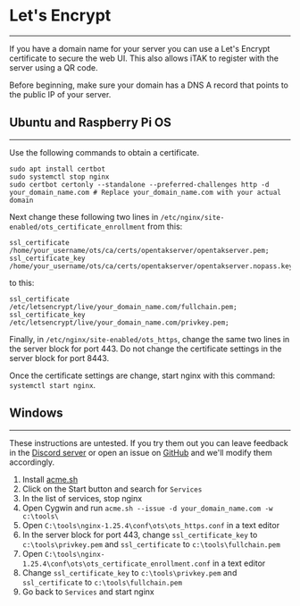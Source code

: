# Let's Encrypt

***

If you have a domain name for your server you can use a Let's Encrypt certificate to secure the web UI. This also
allows iTAK to register with the server using a QR code.

Before beginning, make sure your domain has a DNS A record that points to the public IP of your server. 

## Ubuntu and Raspberry Pi OS

***

Use the following commands to obtain a certificate.

```
sudo apt install certbot
sudo systemctl stop nginx
sudo certbot certonly --standalone --preferred-challenges http -d your_domain_name.com # Replace your_domain_name.com with your actual domain
```

Next change these following two lines in `/etc/nginx/site-enabled/ots_certificate_enrollment` from this:

```
ssl_certificate /home/your_username/ots/ca/certs/opentakserver/opentakserver.pem;
ssl_certificate_key /home/your_username/ots/ca/certs/opentakserver/opentakserver.nopass.key;
```

to this:

```
ssl_certificate /etc/letsencrypt/live/your_domain_name.com/fullchain.pem;
ssl_certificate_key /etc/letsencrypt/live/your_domain_name.com/privkey.pem;
```

Finally, in `/etc/nginx/site-enabled/ots_https`, change the same two lines in the server block for port 443. Do not change
the certificate settings in the server block for port 8443.

Once the certificate settings are change, start nginx with this command: `systemctl start nginx`.

## Windows

***

These instructions are untested. If you try them out you can leave feedback in the [Discord server](https://discord.gg/6uaVHjtfXN)
or open an issue on [GitHub](https://github.com/brian7704/OpenTAKServer-docs/issues) and we'll modify them accordingly.

1. Install [acme.sh](https://github.com/acmesh-official/acme.sh/wiki#4-how-to-run-on-windows-with-cygwin-or-git-bash)
2. Click on the Start button and search for `Services`
3. In the list of services, stop nginx
4. Open Cygwin and run `acme.sh --issue -d your_domain_name.com -w c:\tools\`
5. Open `C:\tools\nginx-1.25.4\conf\ots\ots_https.conf` in a text editor
6. In the server block for port 443, change `ssl_certificate_key` to `c:\tools\privkey.pem` and `ssl_certificate` to `c:\tools\fullchain.pem`
7. Open `C:\tools\nginx-1.25.4\conf\ots\ots_certificate_enrollment.conf` in a text editor
8. Change `ssl_certificate_key` to `c:\tools\privkey.pem` and `ssl_certificate` to `c:\tools\fullchain.pem`
9. Go back to `Services` and start nginx